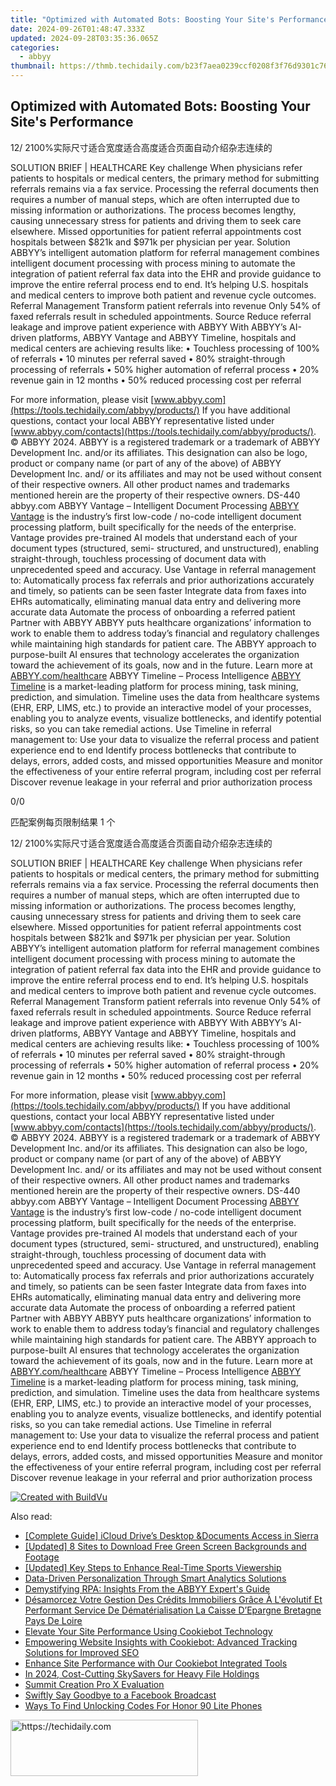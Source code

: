 ```yaml
---
title: "Optimized with Automated Bots: Boosting Your Site's Performance"
date: 2024-09-26T01:48:47.333Z
updated: 2024-09-28T03:35:36.065Z
categories:
  - abbyy
thumbnail: https://thmb.techidaily.com/b23f7aea0239ccf0208f3f76d9301c76c818b9985a4f6edf3b35f62e51fa261d.jpg
---
```


## Optimized with Automated Bots: Boosting Your Site's Performance

12/ 2100%实际尺寸适合宽度适合高度适合页面自动介绍杂志连续的

SOLUTION BRIEF | HEALTHCARE Key challenge When physicians refer patients to hospitals or medical centers, the primary method for submitting referrals remains via a fax service. Processing the referral documents then requires a number of manual steps, which are often interrupted due to missing information or authorizations. The process becomes lengthy, causing unnecessary stress for patients and driving them to seek care elsewhere. Missed opportunities for patient referral appointments cost hospitals between $821k and $971k per physician per year. Solution ABBYY’s intelligent automation platform for referral management combines intelligent document processing with process mining to automate the integration of patient referral fax data into the EHR and provide guidance to improve the entire referral process end to end. It’s helping U.S. hospitals and medical centers to improve both patient and revenue cycle outcomes. Referral Management Transform patient referrals into revenue Only 54% of faxed referrals result in scheduled appointments. Source Reduce referral leakage and improve patient experience with ABBYY With ABBYY’s AI-driven platforms, ABBYY Vantage and ABBYY Timeline, hospitals and medical centers are achieving results like: • Touchless processing of 100% of referrals • 10 minutes per referral saved • 80% straight-through processing of referrals • 50% higher automation of referral process • 20% revenue gain in 12 months • 50% reduced processing cost per referral 

For more information, please visit [www.abbyy.com](https://tools.techidaily.com/abbyy/products/) If you have additional questions, contact your local ABBYY representative listed under [www.abbyy.com/contacts](https://tools.techidaily.com/abbyy/products/). © ABBYY 2024\. ABBYY is a registered trademark or a trademark of ABBYY Development Inc. and/or its affiliates. This designation can also be logo, product or company name (or part of any of the above) of ABBYY Development Inc. and/ or its affiliates and may not be used without consent of their respective owners. All other product names and trademarks mentioned herein are the property of their respective owners. DS-440 abbyy.com ABBYY Vantage – Intelligent Document Processing [ABBYY Vantage](https://tools.techidaily.com/abbyy/products/) is the industry’s first low-code / no-code intelligent document processing platform, built specifically for the needs of the enterprise. Vantage provides pre-trained AI models that understand each of your document types (structured, semi- structured, and unstructured), enabling straight-through, touchless processing of document data with unprecedented speed and accuracy. Use Vantage in referral management to: Automatically process fax referrals and prior authorizations accurately and timely, so patients can be seen faster Integrate data from faxes into EHRs automatically, eliminating manual data entry and delivering more accurate data Automate the process of onboarding a referred patient Partner with ABBYY ABBYY puts healthcare organizations’ information to work to enable them to address today’s financial and regulatory challenges while maintaining high standards for patient care. The ABBYY approach to purpose-built AI ensures that technology accelerates the organization toward the achievement of its goals, now and in the future. Learn more at [ABBYY.com/healthcare](https://tools.techidaily.com/abbyy/products/) ABBYY Timeline – Process Intelligence [ABBYY Timeline](https://tools.techidaily.com/abbyy/products/) is a market-leading platform for process mining, task mining, prediction, and simulation. Timeline uses the data from healthcare systems (EHR, ERP, LIMS, etc.) to provide an interactive model of your processes, enabling you to analyze events, visualize bottlenecks, and identify potential risks, so you can take remedial actions. Use Timeline in referral management to: Use your data to visualize the referral process and patient experience end to end Identify process bottlenecks that contribute to delays, errors, added costs, and missed opportunities Measure and monitor the effectiveness of your entire referral program, including cost per referral Discover revenue leakage in your referral and prior authorization process 

0/0

匹配案例每页限制结果 1 个

12/ 2100%实际尺寸适合宽度适合高度适合页面自动介绍杂志连续的

SOLUTION BRIEF | HEALTHCARE Key challenge When physicians refer patients to hospitals or medical centers, the primary method for submitting referrals remains via a fax service. Processing the referral documents then requires a number of manual steps, which are often interrupted due to missing information or authorizations. The process becomes lengthy, causing unnecessary stress for patients and driving them to seek care elsewhere. Missed opportunities for patient referral appointments cost hospitals between $821k and $971k per physician per year. Solution ABBYY’s intelligent automation platform for referral management combines intelligent document processing with process mining to automate the integration of patient referral fax data into the EHR and provide guidance to improve the entire referral process end to end. It’s helping U.S. hospitals and medical centers to improve both patient and revenue cycle outcomes. Referral Management Transform patient referrals into revenue Only 54% of faxed referrals result in scheduled appointments. Source Reduce referral leakage and improve patient experience with ABBYY With ABBYY’s AI-driven platforms, ABBYY Vantage and ABBYY Timeline, hospitals and medical centers are achieving results like: • Touchless processing of 100% of referrals • 10 minutes per referral saved • 80% straight-through processing of referrals • 50% higher automation of referral process • 20% revenue gain in 12 months • 50% reduced processing cost per referral 

For more information, please visit [www.abbyy.com](https://tools.techidaily.com/abbyy/products/) If you have additional questions, contact your local ABBYY representative listed under [www.abbyy.com/contacts](https://tools.techidaily.com/abbyy/products/). © ABBYY 2024\. ABBYY is a registered trademark or a trademark of ABBYY Development Inc. and/or its affiliates. This designation can also be logo, product or company name (or part of any of the above) of ABBYY Development Inc. and/ or its affiliates and may not be used without consent of their respective owners. All other product names and trademarks mentioned herein are the property of their respective owners. DS-440 abbyy.com ABBYY Vantage – Intelligent Document Processing [ABBYY Vantage](https://tools.techidaily.com/abbyy/products/) is the industry’s first low-code / no-code intelligent document processing platform, built specifically for the needs of the enterprise. Vantage provides pre-trained AI models that understand each of your document types (structured, semi- structured, and unstructured), enabling straight-through, touchless processing of document data with unprecedented speed and accuracy. Use Vantage in referral management to: Automatically process fax referrals and prior authorizations accurately and timely, so patients can be seen faster Integrate data from faxes into EHRs automatically, eliminating manual data entry and delivering more accurate data Automate the process of onboarding a referred patient Partner with ABBYY ABBYY puts healthcare organizations’ information to work to enable them to address today’s financial and regulatory challenges while maintaining high standards for patient care. The ABBYY approach to purpose-built AI ensures that technology accelerates the organization toward the achievement of its goals, now and in the future. Learn more at [ABBYY.com/healthcare](https://tools.techidaily.com/abbyy/products/) ABBYY Timeline – Process Intelligence [ABBYY Timeline](https://tools.techidaily.com/abbyy/products/) is a market-leading platform for process mining, task mining, prediction, and simulation. Timeline uses the data from healthcare systems (EHR, ERP, LIMS, etc.) to provide an interactive model of your processes, enabling you to analyze events, visualize bottlenecks, and identify potential risks, so you can take remedial actions. Use Timeline in referral management to: Use your data to visualize the referral process and patient experience end to end Identify process bottlenecks that contribute to delays, errors, added costs, and missed opportunities Measure and monitor the effectiveness of your entire referral program, including cost per referral Discover revenue leakage in your referral and prior authorization process 

[![Created with BuildVu](https://www.abbyy.com/buildvu-logo.png)](https://www.idrsolutions.com/online-pdf-to-html-converter)

<ins class="adsbygoogle"
     style="display:block"
     data-ad-format="autorelaxed"
     data-ad-client="ca-pub-7571918770474297"
     data-ad-slot="1223367746"></ins>

<ins class="adsbygoogle"
     style="display:block"
     data-ad-client="ca-pub-7571918770474297"
     data-ad-slot="8358498916"
     data-ad-format="auto"
     data-full-width-responsive="true"></ins>

<span class="atpl-alsoreadstyle">Also read:</span>
<div><ul>
<li><a href="https://extra-lessons.techidaily.com/complete-guide-icloud-drives-desktop-anddocuments-access-in-sierra/"><u>[Complete Guide] iCloud Drive’s Desktop &Documents Access in Sierra</u></a></li>
<li><a href="https://facebook-record-videos.techidaily.com/updated-8-sites-to-download-free-green-screen-backgrounds-and-footage/"><u>[Updated] 8 Sites to Download Free Green Screen Backgrounds and Footage</u></a></li>
<li><a href="https://on-screen-recording.techidaily.com/updated-key-steps-to-enhance-real-time-sports-viewership/"><u>[Updated] Key Steps to Enhance Real-Time Sports Viewership</u></a></li>
<li><a href="https://solve-popular.techidaily.com/data-driven-personalization-through-smart-analytics-solutions/"><u>Data-Driven Personalization Through Smart Analytics Solutions</u></a></li>
<li><a href="https://solve-popular.techidaily.com/demystifying-rpa-insights-from-the-abbyy-experts-guide/"><u>Demystifying RPA: Insights From the ABBYY Expert's Guide</u></a></li>
<li><a href="https://solve-popular.techidaily.com/desamorcez-votre-gestion-des-credits-immobiliers-grace-a-levolutif-et-performant-service-de-dematerialisation-la-caisse-depargne-bretagne-pays-de-loire/"><u>Désamorcez Votre Gestion Des Crédits Immobiliers Grâce À L'évolutif Et Performant Service De Dématérialisation La Caisse D’Epargne Bretagne Pays De Loire</u></a></li>
<li><a href="https://solve-popular.techidaily.com/elevate-your-site-performance-using-cookiebot-technology/"><u>Elevate Your Site Performance Using Cookiebot Technology</u></a></li>
<li><a href="https://solve-popular.techidaily.com/empowering-website-insights-with-cookiebot-advanced-tracking-solutions-for-improved-seo/"><u>Empowering Website Insights with Cookiebot: Advanced Tracking Solutions for Improved SEO</u></a></li>
<li><a href="https://solve-popular.techidaily.com/enhance-site-performance-with-our-cookiebot-integrated-tools/"><u>Enhance Site Performance with Our Cookiebot Integrated Tools</u></a></li>
<li><a href="https://extra-information.techidaily.com/in-2024-cost-cutting-skysavers-for-heavy-file-holdings/"><u>In 2024, Cost-Cutting SkySavers for Heavy File Holdings</u></a></li>
<li><a href="https://extra-tips.techidaily.com/summit-creation-pro-x-evaluation/"><u>Summit Creation Pro X Evaluation</u></a></li>
<li><a href="https://facebook.techidaily.com/swiftly-say-goodbye-to-a-facebook-broadcast/"><u>Swiftly Say Goodbye to a Facebook Broadcast</u></a></li>
<li><a href="https://sim-unlock.techidaily.com/ways-to-find-unlocking-codes-for-honor-90-lite-phones-by-drfone-android/"><u>Ways To Find Unlocking Codes For Honor 90 Lite Phones</u></a></li>
</ul></div>

<!-- affiliate ads begin -->
<a href="https://aligracehair.sjv.io/c/5597632/1948891/19272" target="_top" id="1948891">
  <img src="//a.impactradius-go.com/display-ad/19272-1948891" border="0" alt="https://techidaily.com" width="300" height="90"/>
</a>
<img height="0" width="0" src="https://aligracehair.sjv.io/i/5597632/1948891/19272" style="position:absolute;visibility:hidden;" border="0" />
<!-- affiliate ads end -->

